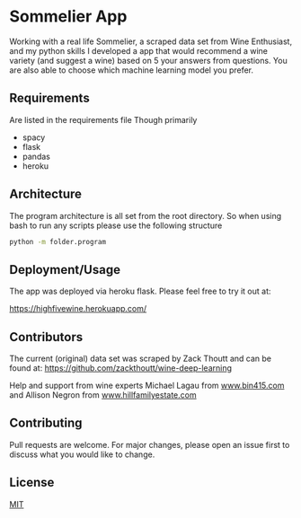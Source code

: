 # Sommelier App

Working with a real life Sommelier, a scraped data set from Wine Enthusiast, and my python skills I developed a app that would recommend a wine variety (and suggest a wine) based on 5 your answers from questions. You are also able to choose which machine learning model you prefer.


## Requirements

Are listed in the requirements file
Though primarily
- spacy
- flask
- pandas
- heroku

## Architecture

The program architecture is all set from the root directory. So when using bash to run any scripts please use the following structure

```bash
python -m folder.program
```
## Deployment/Usage

The app was deployed via heroku flask. Please feel free to try it out at:

https://highfivewine.herokuapp.com/

## Contributors
The current (original) data set was scraped by Zack Thoutt and can be found at: https://github.com/zackthoutt/wine-deep-learning

Help and support from wine experts Michael Lagau from www.bin415.com and Allison Negron from www.hillfamilyestate.com

## Contributing
Pull requests are welcome. For major changes, please open an issue first to discuss what you would like to change.

## License
[MIT](https://choosealicense.com/licenses/mit/)
